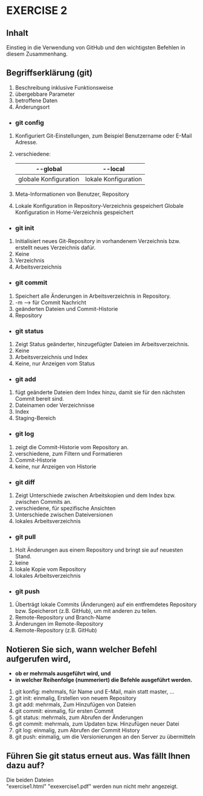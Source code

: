 
# **EXERCISE 2**    

## **Inhalt**
Einstieg in die Verwendung von GitHub und den wichtigsten Befehlen in diesem Zusammenhang.

## **Begriffserklärung (git)**
1. Beschreibung inklusive Funktionsweise
2. übergebbare Parameter
3. betroffene Daten
4. Änderungsort 

- ### git config 
1. Konfiguriert Git-Einstellungen, zum Beispiel Benutzername oder 
      E-Mail Adresse.
2. verschiedene:  
    
    | --global | --local |
    |----------|---------|
    |globale Konfiguration | lokale Konfiguration 

3. Meta-Informationen von Benutzer, Repository
4. Lokale Konfiguration in Repository-Verzeichnis gespeichert
Globale Konfiguration in Home-Verzeichnis gespeichert 

- ### git init 	
1. Initialisiert neues Git-Repository in vorhandenem Verzeichnis bzw. 
      erstellt neues Verzeichnis dafür.
2. Keine
3. Verzeichnis
4. Arbeitsverzeichnis


- ### git commit 
1. Speichert alle Änderungen in Arbeitsverzeichnis in Repository.
2. -m --> für Commit Nachricht
3. geänderten Dateien und Commit-Historie
4. Repository

- ### git status 
1. Zeigt Status geänderter, hinzugefügter Dateien im Arbeitsverzeichnis.
2. Keine
3. Arbeitsverzeichnis und Index
4. Keine, nur Anzeigen vom Status

- ### git add 
1. fügt geänderte Dateien dem Index hinzu, damit sie für den 
     nächsten Commit bereit sind.
2. Dateinamen oder Verzeichnisse
3. Index
4. Staging-Bereich

- ### git log 
1. zeigt die Commit-Historie vom Repository an.
2. verschiedene, zum Filtern und Formatieren
3. Commit-Historie
4. keine, nur Anzeigen von Historie



- ### git diff 
1. Zeigt Unterschiede zwischen Arbeitskopien und dem Index bzw. 
      zwischen Commits an.
2. verschiedene, für spezifische Ansichten
3. Unterschiede zwischen Dateiversionen
4. lokales Arbeitsverzeichnis

- ### git pull 
1. Holt Änderungen aus einem Repository und bringt sie auf neuesten 
      Stand.
2. keine
3. lokale Kopie vom Repository
4. lokales Arbeitsverzeichnis

- ### git push 
1. Überträgt lokale Commits (Änderungen) auf ein entfremdetes 
      Repository bzw. Speicherort (z.B. GitHub), um mit anderen zu teilen.
2. Remote-Repository und Branch-Name
3. Änderungen im Remote-Repository
4. Remote-Repository (z.B. GitHub) 



 ## **Notieren Sie sich, wann welcher Befehl aufgerufen wird,**
- **ob er mehrmals ausgeführt wird, und**
- **in welcher Reihenfolge (nummeriert) die Befehle ausgeführt werden.**

1. git konfig: mehrmals, für Name und E-Mail, main statt master, …
2. git init: einmalig, Erstellen von neuem Repository
3. git add: mehrmals, Zum Hinzufügen von Dateien
4. git commit: einmalig, für ersten Commit 
5. git status: mehrmals, zum Abrufen der Änderungen
6. git commit: mehrmals, zum Updaten bzw. Hinzufügen neuer Datei
7. git log: einmalig, zum Abrufen der Commit History
8. git push: einmalig, um die Versionierungen an den Server zu übermitteln


## **Führen Sie git status erneut aus. Was fällt Ihnen dazu auf?**
Die beiden Dateien 	
"exercise1.html" "exexercise1.pdf" werden nun nicht mehr angezeigt.
